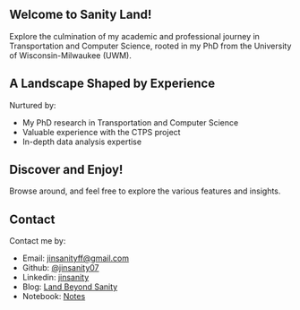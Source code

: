 ## Welcome to Sanity Land!
Explore the culmination of my academic and professional journey in Transportation and Computer Science, rooted in my PhD from the University of Wisconsin-Milwaukee (UWM).
## A Landscape Shaped by Experience
Nurtured by:
* My PhD research in Transportation and Computer Science
* Valuable experience with the CTPS project
* In-depth data analysis expertise
## Discover and Enjoy!
Browse around, and feel free to explore the various features and insights.


## Contact

Contact me by:

- Email: [jinsanityff@gmail.com](mailto:jinsanityff@gmail.com)
- Github: [@jinsanity07](https://github.com/jinsanity07)
- Linkedin: [jinsanity](https://www.linkedin.com/in/zihao-jin-131822102/)
- Blog: [Land Beyond Sanity](https://jinsanity07git.github.io/blog/)
- Notebook: [Notes](https://jinsanity07git.github.io/UWMnotebook)

